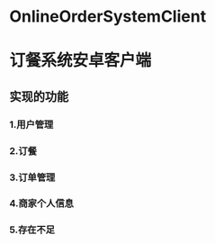 # OnlineOrderSystemClient
# 订餐系统安卓客户端
## 实现的功能
### 1.用户管理
### 2.订餐
### 3.订单管理
### 4.商家个人信息
### 5.存在不足
